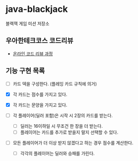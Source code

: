 # java-blackjack
블랙잭 게임 미션 저장소

## 우아한테크코스 코드리뷰
* [온라인 코드 리뷰 과정](https://github.com/woowacourse/woowacourse-docs/blob/master/maincourse/README.md)

## 기능 구현 목록

- [ ] 카드 덱을 구성한다. (플레잉 카드 규칙에 의거)
- [x] 각 카드는 점수를 가지고 있다.
- [x] 각 카드는 문양을 가지고 있다.
    
- [ ] 각 플레이어(딜러 포함)은 시작 시 2장의 카드를 받는다.
  - [ ] 딜러는 16이하일 시 무조건 한 장을 더 받는다.
  - [ ] 플레이어는 카드를 추가로 받을지 말지 선택할 수 있다.
    
- [ ] 모든 플레이어가 더 이상 받지 않겠다고 하는 경우 점수를 계산한다.
  - [ ] 각각의 플레이어는 딜러와 승패를 가린다.